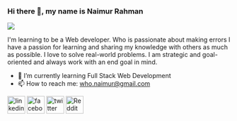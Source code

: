 ### Hi there 👋, my name is Naimur Rahman
![](https://scontent.fdac14-1.fna.fbcdn.net/v/t39.30808-6/307365061_390411919958169_7631010818844562972_n.jpg?_nc_cat=100&ccb=1-7&_nc_sid=09cbfe&_nc_ohc=593EnWkuh8IAX-wFxOw&tn=m7yPzMqE6qReEMm7&_nc_ht=scontent.fdac14-1.fna&oh=00_AT8X4M-yOskjxctFtQoZhsMjn_nakVA8bDfZw1I19hZPww&oe=6355B019)

I'm learning to be a Web developer. Who is passionate about making errors I have a passion for learning and sharing my knowledge with others as much as possible. I love to solve real-world problems. I am strategic and goal-oriented and always work with an end goal in mind.

- 🌱 I’m currently learning Full Stack Web Development 
- 📫 How to reach me: who.naimur@gmail.com 


[<img src='https://cdn.jsdelivr.net/npm/simple-icons@3.0.1/icons/linkedin.svg' alt='linkedin' height='40'>](https://www.linkedin.com/in/https://www.linkedin.com/in/inaimur//)  [<img src='https://cdn.jsdelivr.net/npm/simple-icons@3.0.1/icons/facebook.svg' alt='facebook' height='40'>](https://www.facebook.com/https://www.facebook.com/N4imUR)  [<img src='https://cdn.jsdelivr.net/npm/simple-icons@3.0.1/icons/twitter.svg' alt='twitter' height='40'>](https://twitter.com/https://twitter.com/i_naimur)  [<img src='https://cdn.jsdelivr.net/npm/simple-icons@3.0.1/icons/reddit.svg' alt='Reddit' height='40'>](https://www.reddit.com/user/https://www.reddit.com/user/inaimur)  
